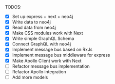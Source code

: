 TODOS:

* [x] Set up express + next + neo4j
* [x] Write data to neo4j
* [x] Read data from neo4j
* [x] Make CSS modules work with Next
* [x] Write simple GraphQL Schema
* [x] Connect GraphQL with neo4j
* [x] Implement message bus based on RxJs
* [x] Implement message bus middleware for express
* [x] Make Apollo Client work with Next
* [ ] Refactor message bus implementation
* [ ] Refactor Apollo integration
* [ ] Add more models
